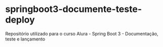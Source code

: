# springboot3-documente-teste-deploy
Repositório utilizado para o curso Alura - Spring Boot 3 - Documentação, teste e lançamento

